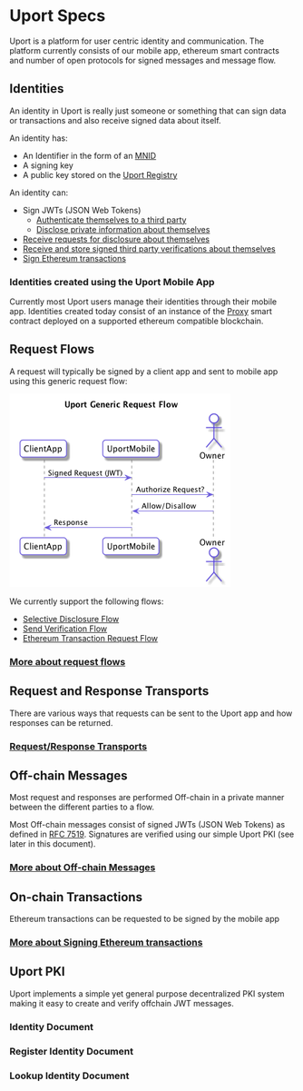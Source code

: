 # Uport Specs

Uport is a platform for user centric identity and communication. The platform currently consists of our mobile app, ethereum smart contracts and number of open protocols for signed messages and message flow.

## Identities

An identity in Uport is really just someone or something that can sign data or transactions and also receive signed data about itself.

An identity has:

- An Identifier in the form of an [MNID](https://github.com/uport-project/mnid)
- A signing key
- A public key stored on the [Uport Registry](https://github.com/uport-project/uport-registry)

An identity can:

- Sign JWTs (JSON Web Tokens)
  - [Authenticate themselves to a third party](messages/shareresp.md)
  - [Disclose private information about themselves](messages/shareresp.md)
- [Receive requests for disclosure about themselves](messages/sharereq.md)
- [Receive and store signed third party verifications about themselves](flows/verification.md)
- [Sign Ethereum transactions](flows/tx.md)

### Identities created using the Uport Mobile App

Currently most Uport users manage their identities through their mobile app. Identities created today consist of an instance of the [Proxy](https://github.com/uport-project/uport-identity/blob/develop/contracts/Proxy.sol) smart contract deployed on a supported ethereum compatible blockchain.

## Request Flows

A request will typically be signed by a client app and sent to mobile app using this generic request flow:

![Generic Uport Request Flow](flows/generic.png)

We currently support the following flows:

- [Selective Disclosure Flow](flows/selectivedisclosure.md)
- [Send Verification Flow](flows/verification.md)
- [Ethereum Transaction Request Flow](flows/tx.md)

### [More about request flows](flows/index.md)

## Request and Response Transports

There are various ways that requests can be sent to the Uport app and how responses can be returned.

### [Request/Response Transports](transports/index.md)

## Off-chain Messages

Most request and responses are performed Off-chain in a private manner between the different parties to a flow.

Most Off-chain messages consist of signed JWTs (JSON Web Tokens) as defined in [RFC 7519](https://tools.ietf.org/html/rfc7519). Signatures are verified using our simple Uport PKI (see later in this document).

### [More about Off-chain Messages](messages/index.md)

## On-chain Transactions

Ethereum transactions can be requested to be signed by the mobile app

### [More about Signing Ethereum transactions](flows/tx.md)

## Uport PKI

Uport implements a simple yet general purpose decentralized PKI system making it easy to create and verify offchain JWT messages.

### Identity Document
### Register Identity Document
### Lookup Identity Document
